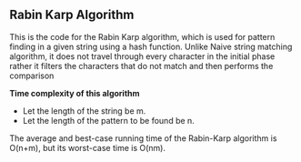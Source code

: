 ## Rabin Karp Algorithm 

This is the code for the Rabin Karp algorithm, which is used for pattern finding in a given string using a hash function. Unlike Naive string matching algorithm, it does not travel through every character in the initial phase rather it filters the characters that do not match and then performs the comparison

**Time complexity of this algorithm**
- Let the length of the string be m. 
- Let the length of the pattern to be found be n.

The average and best-case running time of the Rabin-Karp algorithm is O(n+m), but its worst-case time is O(nm). 
